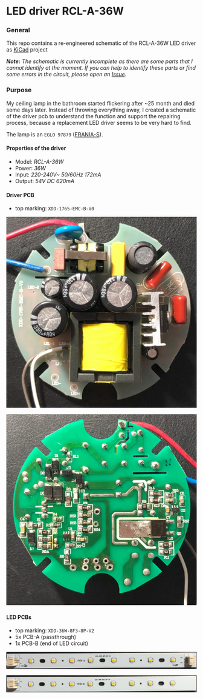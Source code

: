# LED driver RCL-A-36W

### General

This repo contains a re-engineered schematic of the RCL-A-36W LED driver as [KiCad][kicad] project

*__Note:__ The schematic is currently incomplete as there are some parts that I cannot identify at the moment. If you can help to identify these parts or find some errors in the circuit, please open an [Issue][issue].*

[kicad]: https://www.kicad.org/
[issue]: https://github.com/Blu3Squirr3l/LED-Driver_RCL-A-36W/issues/new/choose

### Purpose

My ceiling lamp in the bathroom started flickering after ~25 month and died some days later. Instead of throwing everything away, I created a schematic of the driver pcb to understand the function and support the repairing process, because a replacement LED driver seems to be very hard to find.

The lamp is an `EGLO 97879` ([FRANIA-S][vendor]).

[vendor]: https://www.eglo.com/de/wand-deckenleuchte-frania-s-97879.html

#### Properties of the driver

- Model: _RCL-A-36W_
- Power: _36W_
- Input: _220-240V~ 50/60Hz 172mA_
- Output: _54V DC 620mA_

#### Driver PCB

- top marking: `XDD-1765-EMC-B-V0`

![image_side_a](./images/controller_top-side.jpg)

![image_side_b](./images/controller_bottom-side.jpg)

#### LED PCBs

- top marking: `XDD-36W-8F3-8P-V2`
- 5x PCB-A (passthrough)
- 1x PCB-B (end of LED circuit)

![image_pcb_a](./images/pcb_a.jpg)

![image_pcb_b](./images/pcb_b.jpg)

